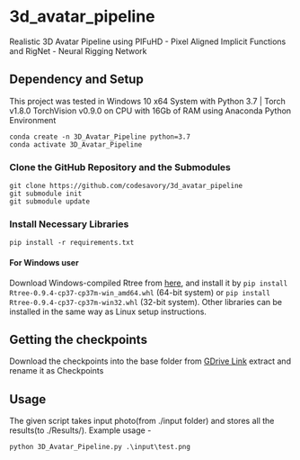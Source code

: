 # 3d_avatar_pipeline
Realistic 3D Avatar Pipeline using PIFuHD - Pixel Aligned Implicit Functions and RigNet - Neural Rigging Network

## Dependency and Setup
This project was tested in Windows 10 x64 System with Python 3.7 | Torch v1.8.0 TorchVision v0.9.0 on CPU with 16Gb of RAM using Anaconda Python Environment

```
conda create -n 3D_Avatar_Pipeline python=3.7
conda activate 3D_Avatar_Pipeline
```

### Clone the GitHub Repository and the Submodules
```
git clone https://github.com/codesavory/3d_avatar_pipeline
git submodule init
git submodule update
```


### Install Necessary Libraries
```
pip install -r requirements.txt
```

#### For Windows user
Download Windows-compiled Rtree from [here](https://www.lfd.uci.edu/~gohlke/pythonlibs/#rtree), and install it by
`pip install Rtree‑0.9.4‑cp37‑cp37m‑win_amd64.whl` (64-bit system) or
`pip install Rtree‑0.9.4‑cp37‑cp37m‑win32.whl` (32-bit system). Other libraries can be installed in the same way as Linux setup instructions.

## Getting the checkpoints
Download the checkpoints into the base folder from [GDrive Link](https://drive.google.com/drive/folders/1mxUAOSpCZHdxcGYUGs9oJRvXkJOXzMEq?usp=sharing) extract and rename it as Checkpoints

## Usage
The given script takes input photo(from ./input folder) and stores all the results(to ./Results/<image name>). Example usage -
```
python 3D_Avatar_Pipeline.py .\input\test.png
```
